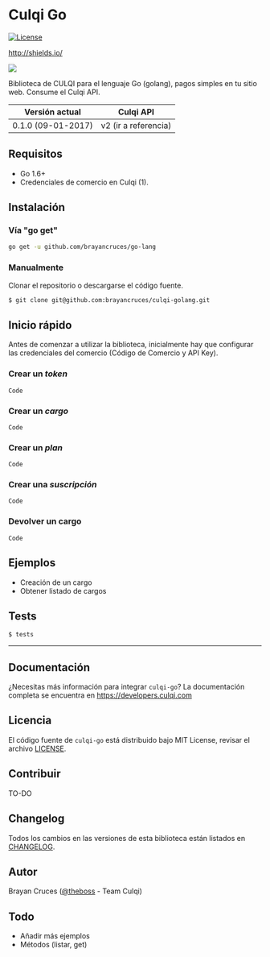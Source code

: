 # Culqi Go 


[![License](https://poser.pugx.org/culqi/culqi-php/license)](https://packagist.org/packages/culqi/culqi-php) 

http://shields.io/

![](https://raw.githubusercontent.com/zeit/art/5824d39f6b3f714c51d40e8cdc4cb2673142527a/release/repo-banner.png)


Biblioteca de CULQI para el lenguaje Go (golang), pagos simples en tu sitio web. Consume el Culqi API.

| Versión actual|Culqi API|
|----|----|
| 0.1.0 (09-01-2017) |v2 (ir a referencia)|



## Requisitos 

- Go 1.6+ 
- Credenciales de comercio en Culqi (1).

## Instalación 


### Vía "go get"


```bash
go get -u github.com/brayancruces/go-lang
```


### Manualmente

Clonar el repositorio o descargarse el código fuente.

```bash
$ git clone git@github.com:brayancruces/culqi-golang.git
```

## Inicio rápido 

Antes de comenzar a utilizar la biblioteca, inicialmente hay que configurar las credenciales del comercio (Código de Comercio y API Key).


### Crear un *token* 


```
Code

```


### Crear un *cargo* 

```
Code

```

### Crear un *plan* 

```
Code

```


### Crear una *suscripción*   

```
Code

```


### Devolver un cargo 

```
Code

```


## Ejemplos 

- Creación de un cargo 
- Obtener listado de cargos 


## Tests 

```bash
$ tests
```

---

## Documentación 

¿Necesitas más información para integrar `culqi-go`? La documentación completa se encuentra en https://developers.culqi.com


## Licencia 

El código fuente de `culqi-go` está distribuido bajo MIT License, revisar el archivo [LICENSE](LICENSE).


## Contribuir

TO-DO


## Changelog

Todos los cambios en las versiones de esta biblioteca están listados en [CHANGELOG](CHANGELOG).   


## Autor

Brayan Cruces ([@theboss](https://github.com/brayancruces) - Team Culqi)  

## Todo 
- Añadir más ejemplos 
- Métodos (listar, get)
